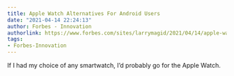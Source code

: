 ```yaml
---
title: Apple Watch Alternatives For Android Users
date: "2021-04-14 22:24:13"
author: Forbes - Innovation
authorlink: https://www.forbes.com/sites/larrymagid/2021/04/14/apple-watch-alternatives-for-android-users/
tags:
- Forbes-Innovation
---
```

If I had my choice of any smartwatch, I’d probably go for the Apple Watch.